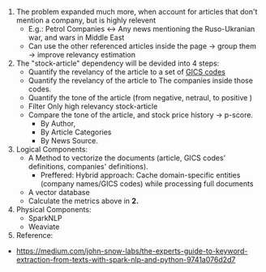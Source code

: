 1. The problem expanded much more, when account for articles that don't mention a company, but is highly relevent
    - E.g.: Petrol Companies <-> Any news mentioning the Ruso-Ukranian war, and wars in Middle East
    - Can use the other referenced articles inside the page -> group them -> improve relevancy estimation
2. The "stock-article" dependency will be devided into 4 steps:
    - Quantify the revelancy of the article to a set of [GICS codes](https://www.msci.com/our-solutions/indexes/gics)
    - Quantify the revelancy of the article to The companies inside those codes.
    - Quantify the tone of the article (from negative, netraul, to positive )
    - Filter Only high relevancy stock-article
    - Compare the tone of the article, and stock price history -> p-score.
        - By Author,
        - By Article Categories
        - By News Source.
3. Logical Components:
    - A Method to vectorize the documents (article, GICS codes' definitions, companies' definitions).
        - Preffered: Hybrid approach: Cache domain-specific entities (company names/GICS codes) while processing full documents
    - A vector database
    - Calculate the metrics above in **2.**
4. Physical Components:
    - SparkNLP
    - Weaviate
5. Reference:
- https://medium.com/john-snow-labs/the-experts-guide-to-keyword-extraction-from-texts-with-spark-nlp-and-python-9741a076d2d7



